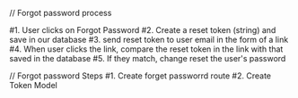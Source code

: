 // Forgot password process

#1. User clicks on Forgot Password
#2. Create a reset token (string) and save in our database
#3. send reset token to user email in the form of a link
#4. When user clicks the link, compare the reset token in the link with that saved in the database
#5. If they match, change reset the user's password

// Forgot password Steps
#1. Create forget passworrd route
#2. Create Token Model
